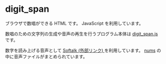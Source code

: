 # digit_span

ブラウザで数唱ができる HTML です。
JavaScript を利用しています。

数唱のための文字列の生成や音声の再生を行うプログラム本体は [digit_span.js](/digit_span.js) です。

数字を読み上げる音声として [Softalk (外部リンク) ](https://w.atwiki.jp/softalk/) を利用しています。
[nums](/nums) の中に音声ファイルがまとめられています。
